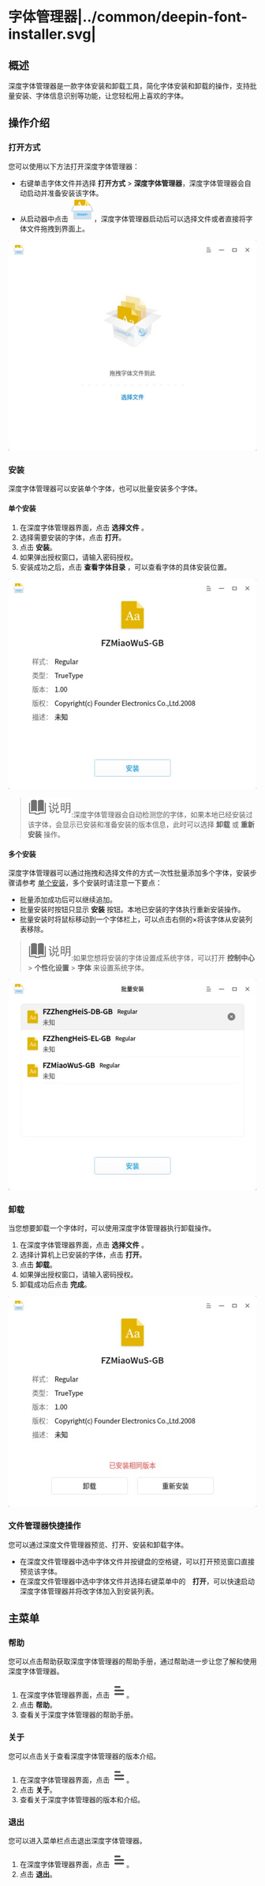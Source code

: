 # 字体管理器|../common/deepin-font-installer.svg|

## 概述

深度字体管理器是一款字体安装和卸载工具，简化字体安装和卸载的操作，支持批量安装、字体信息识别等功能，让您轻松用上喜欢的字体。


## 操作介绍


### 打开方式

您可以使用以下方法打开深度字体管理器：

- 右键单击字体文件并选择 **打开方式** > **深度字体管理器**，深度字体管理器会自动启动并准备安装该字体。
- 从启动器中点击 ![font](icon/font.svg)，深度字体管理器启动后可以选择文件或者直接将字体文件拖拽到界面上。

![0|run](jpg/run.jpg)

### 安装

深度字体管理器可以安装单个字体，也可以批量安装多个字体。

#### 单个安装

1. 在深度字体管理器界面，点击 **选择文件** 。
2. 选择需要安装的字体，点击 **打开**。
3. 点击 **安装**。
4. 如果弹出授权窗口，请输入密码授权。
5. 安装成功之后，点击 **查看字体目录** ，可以查看字体的具体安装位置。

![0|single](jpg/single.jpg)

>![notes](icon/notes.svg):深度字体管理器会自动检测您的字体，如果本地已经安装过该字体，会显示已安装和准备安装的版本信息，此时可以选择 **卸载** 或 **重新安装** 操作。

#### 多个安装

深度字体管理器可以通过拖拽和选择文件的方式一次性批量添加多个字体，安装步骤请参考 [单个安装](#单个安装)，多个安装时请注意一下要点：

- 批量添加成功后可以继续追加。
- 批量安装时按钮只显示 **安装** 按钮。本地已安装的字体执行重新安装操作。
- 批量安装时将鼠标移动到一个字体栏上，可以点击右侧的×将该字体从安装列表移除。

>![notes](icon/notes.svg):如果您想将安装的字体设置成系统字体，可以打开 **控制中心** > **个性化设置** > **字体** 来设置系统字体。

![0|mult](jpg/mult.jpg)

### 卸载

当您想要卸载一个字体时，可以使用深度字体管理器执行卸载操作。

1. 在深度字体管理器界面，点击 **选择文件** 。
2. 选择计算机上已安装的字体，点击 **打开**。
3. 点击 **卸载**。
4. 如果弹出授权窗口，请输入密码授权。
5. 卸载成功后点击 **完成**。

![0|uninstall](jpg/uninstall.jpg)

### 文件管理器快捷操作

您可以通过深度文件管理器预览、打开、安装和卸载字体。

- 在深度文件管理器中选中字体文件并按键盘的空格键，可以打开预览窗口直接预览该字体。
- 在深度文件管理器中选中字体文件并选择右键菜单中的　**打开**，可以快速启动深度字体管理器并将改字体加入到安装列表。

## 主菜单

### 帮助

您可以点击帮助获取深度字体管理器的帮助手册，通过帮助进一步让您了解和使用深度字体管理器。

1. 在深度字体管理器界面，点击 ![icon_menu](icon/icon_menu.svg)。
2. 点击 **帮助**。
3. 查看关于深度字体管理器的帮助手册。


### 关于

您可以点击关于查看深度字体管理器的版本介绍。

1. 在深度字体管理器界面，点击 ![icon_menu](icon/icon_menu.svg)。
2. 点击 **关于**。
3. 查看关于深度字体管理器的版本和介绍。

### 退出

您可以进入菜单栏点击退出深度字体管理器。

1. 在深度字体管理器界面，点击 ![icon_menu](icon/icon_menu.svg)。
2. 点击 **退出**。

